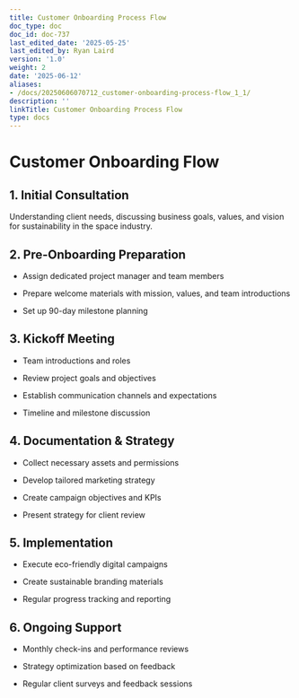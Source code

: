 ```yaml
---
title: Customer Onboarding Process Flow
doc_type: doc
doc_id: doc-737
last_edited_date: '2025-05-25'
last_edited_by: Ryan Laird
version: '1.0'
weight: 2
date: '2025-06-12'
aliases:
- /docs/20250606070712_customer-onboarding-process-flow_1_1/
description: ''
linkTitle: Customer Onboarding Process Flow
type: docs
---
```


<!-- Unsupported block type: column_list -->



<!-- Unsupported block type: divider -->

<!-- Unsupported block type: column_list -->



# Customer Onboarding Flow

## 1. Initial Consultation

Understanding client needs, discussing business goals, values, and vision for sustainability in the space industry.

## 2. Pre-Onboarding Preparation

- Assign dedicated project manager and team members

- Prepare welcome materials with mission, values, and team introductions

- Set up 90-day milestone planning

## 3. Kickoff Meeting

- Team introductions and roles

- Review project goals and objectives

- Establish communication channels and expectations

- Timeline and milestone discussion

## 4. Documentation & Strategy

- Collect necessary assets and permissions

- Develop tailored marketing strategy

- Create campaign objectives and KPIs

- Present strategy for client review

## 5. Implementation

- Execute eco-friendly digital campaigns

- Create sustainable branding materials

- Regular progress tracking and reporting

## 6. Ongoing Support

- Monthly check-ins and performance reviews

- Strategy optimization based on feedback

- Regular client surveys and feedback sessions

<!-- Unsupported block type: callout -->

<!-- Unsupported block type: code -->

